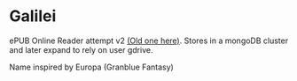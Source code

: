 # Galilei

ePUB Online Reader attempt v2 [(Old one here)](https://github.com/angelocarasig/epubreader). Stores in a mongoDB cluster and later expand to rely on user gdrive.

Name inspired by Europa (Granblue Fantasy)
